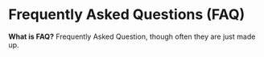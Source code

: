 # Frequently Asked Questions (FAQ)

**What is FAQ?**
Frequently Asked Question, though often they are just made up.
